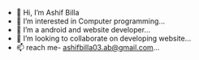 - 👋 Hi, I’m Ashif Billa
- 👀 I’m interested in Computer programming...
- 🌱 I’m a android and website developer...
- 💞️ I’m looking to collaborate on developing website...
- 📫  reach me- ashifbilla03.ab@gmail.com...

<!---
Ashif03/Ashif03 is a ✨ special ✨ repository because its `README.md` (this file) appears on your GitHub profile.
You can click the Preview link to take a look at your changes.
--->
